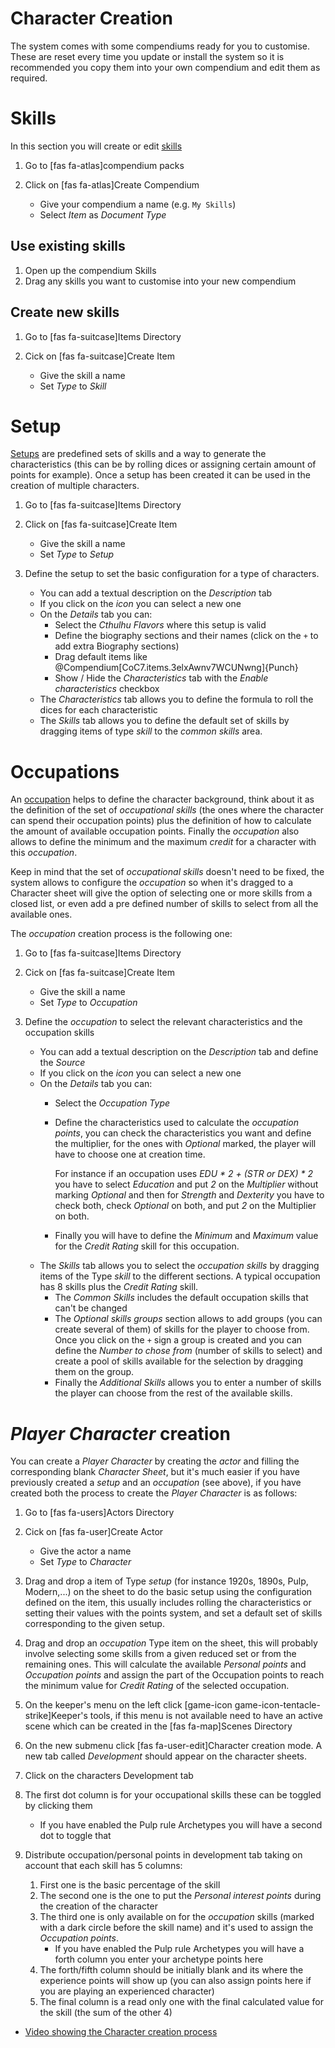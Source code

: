 # Character Creation

The system comes with some compendiums ready for you to customise. These are reset every time you update or install the system so it is recommended you copy them into your own compendium and edit them as required.

# Skills

In this section you will create or edit [skills](item_skill.md)

1. Go to [fas fa-atlas]compendium packs
2. Click on [fas fa-atlas]Create Compendium

    - Give your compendium a name (e.g. `My Skills`)
    - Select _Item_ as _Document Type_

## Use existing skills

1. Open up the compendium Skills
2. Drag any skills you want to customise into your new compendium

## Create new skills

1. Go to [fas fa-suitcase]Items Directory
2. Cick on [fas fa-suitcase]Create Item

    - Give the skill a name
    - Set _Type_ to _Skill_

# Setup

[Setups](item_setup.md) are predefined sets of skills and a way to generate the characteristics (this can be by rolling dices or assigning certain amount of points for example). Once a setup has been created it can be used in the creation of multiple characters.

1. Go to [fas fa-suitcase]Items Directory
2. Click on [fas fa-suitcase]Create Item

    - Give the skill a name
    - Set _Type_ to _Setup_

3. Define the setup to set the basic configuration for a type of characters.
    - You can add a textual description on the _Description_ tab
    - If you click on the _icon_ you can select a new one
    - On the _Details_ tab you can:
        - Select the _Cthulhu Flavors_ where this setup is valid
        - Define the biography sections and their names (click on the `+` to add extra Biography sections)
        - Drag default items like @Compendium[CoC7.items.3elxAwnv7WCUNwng]{Punch}
        - Show / Hide the _Characteristics_ tab with the _Enable characteristics_ checkbox
    - The _Characteristics_ tab allows you to define the formula to roll the dices for each characteristic
    - The _Skills_ tab allows you to define the default set of skills by dragging items of type _skill_ to the _common skills_ area.

# Occupations

An [occupation](item_occupation.md) helps to define the character background, think about it as the definition of the set of _occupational skills_ (the ones where the character can spend their occupation points) plus the definition of how to calculate the amount of available occupation points. Finally the _occupation_ also allows to define the minimum and the maximum _credit_ for a character with this _occupation_.

Keep in mind that the set of _occupational skills_ doesn't need to be fixed, the system allows to configure the _occupation_ so when it's dragged to a Character sheet will give the option of selecting one or more skills from a closed list, or even add a pre defined number of skills to select from all the available ones.

The _occupation_ creation process is the following one:

1. Go to [fas fa-suitcase]Items Directory
2. Cick on [fas fa-suitcase]Create Item

    - Give the skill a name
    - Set _Type_ to _Occupation_

3. Define the _occupation_ to select the relevant characteristics and the occupation skills
    - You can add a textual description on the _Description_ tab and define the _Source_
    - If you click on the _icon_ you can select a new one
    - On the _Details_ tab you can:
        - Select the _Occupation Type_
        - Define the characteristics used to calculate the _occupation points_, you can check the characteristics you want and define the multiplier, for the ones with _Optional_ marked, the player will have to choose one at creation time.

            For instance if an occupation uses _EDU * 2 + (STR or DEX) * 2_ you have to select _Education_ and put _2_ on the _Multiplier_ without marking _Optional_ and then for _Strength_ and _Dexterity_ you have to check both, check _Optional_ on both, and put _2_ on the Multiplier on both.

        - Finally you will have to define the _Minimum_ and _Maximum_ value for the _Credit Rating_ skill for this occupation.
    - The _Skills_ tab allows you to select the _occupation skills_ by dragging items of the Type _skill_ to the different sections. A typical occupation has 8 skills plus the _Credit Rating_ skill.
        - The _Common Skills_ includes the default occupation skills that can't be changed
        - The _Optional skills groups_ section allows to add groups (you can create several of them) of skills for the player to choose from. Once you click on the `+` sign a group is created and you can define the _Number to chose from_ (number of skills to select) and create a pool of skills available for the selection by dragging them on the group.
        - Finally the _Additional Skills_ allows you to enter a number of skills the player can choose from the rest of the available skills.

# _Player Character_ creation

You can create a _Player Character_ by creating the _actor_ and filling the corresponding blank _Character Sheet_, but it's much easier if you have previously created a _setup_ and an _occupation_ (see above), if you have created both the process to create the _Player Character_ is as follows:

1. Go to [fas fa-users]Actors Directory
2. Cick on [fas fa-user]Create Actor

    - Give the actor a name
    - Set _Type_ to _Character_

3. Drag and drop a item of Type _setup_ (for instance 1920s, 1890s, Pulp, Modern,...) on the sheet to do the basic setup using the configuration defined on the item, this usually includes rolling the characteristics or setting their values with the points system, and set a default set of skills corresponding to the given setup.

4. Drag and drop an _occupation_ Type item on the sheet, this will probably involve selecting some skills from a given reduced set or from the remaining ones. This will calculate the available _Personal points_ and _Occupation points_ and assign the part of the Occupation points to reach the minimum value for _Credit Rating_ of the selected occupation.

5. On the keeper's menu on the left click [game-icon game-icon-tentacle-strike]Keeper's tools, if this menu is not available need to have an active scene which can be created in the [fas fa-map]Scenes Directory

6. On the new submenu click [fas fa-user-edit]Character creation mode. A new tab called _Development_ should appear on the character sheets.

7. Click on the characters Development tab

8. The first dot column is for your occupational skills these can be toggled by clicking them
    - If you have enabled the Pulp rule Archetypes you will have a second dot to toggle that

9. Distribute occupation/personal points in development tab taking on account that each skill has 5 columns:
    1. First one is the basic percentage of the skill
    2. The second one is the one to put the _Personal interest points_ during the creation of the character
    3. The third one is only available on for the _occupation_ skills (marked with a dark circle before the skill name) and it's used to assign the _Occupation points_.
        - If you have enabled the Pulp rule Archetypes you will have a forth column you enter your archetype points here
    4. The forth/fifth column should be initially blank and its where the experience points will show up (you can also assign points here if you are playing an experienced character)
    5. The final column is a read only one with the final calculated value for the skill (the sum of the other 4)

- [Video showing the Character creation process](https://www.youtube.com/watch?v=VsQZHVXFwlk)
